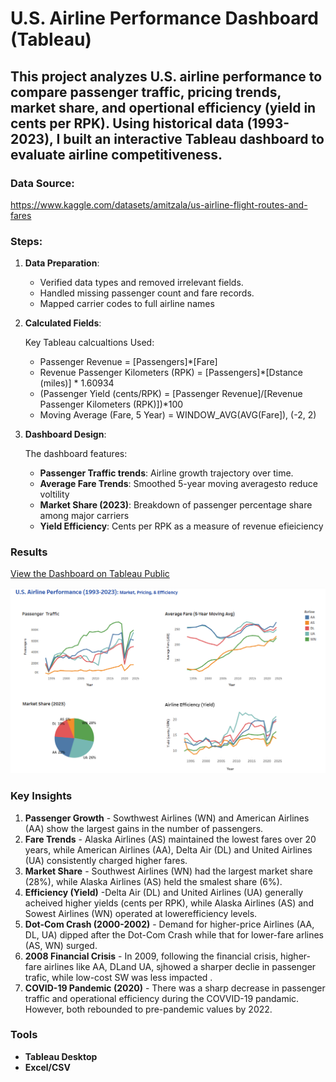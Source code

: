 # U.S. Airline Performance Dashboard (Tableau)

This project analyzes U.S. airline performance to compare passenger traffic, pricing trends, market share, and opertional efficiency (yield in cents per RPK). Using historical data (1993-2023), I built an interactive Tableau dashboard to evaluate airline competitiveness.
---

### Data Source:   
https://www.kaggle.com/datasets/amitzala/us-airline-flight-routes-and-fares

### Steps:

1.  **Data Preparation**:
    * Verified data types and removed irrelevant fields.
    * Handled missing passenger count and fare records. 
    * Mapped carrier codes to full airline names

2.  **Calculated Fields**:
   
      Key Tableau calcualtions Used: 
     * Passenger Revenue = [Passengers]*[Fare]
     * Revenue Passenger Kilometers (RPK) = [Passengers]*[Dstance (miles)] * 1.60934
     * (Passenger Yield (cents/RPK) =  [Passenger Revenue]/[Revenue Passenger Kilometers (RPK)])*100
     * Moving Average (Fare, 5 Year) = WINDOW_AVG(AVG(Fare]), (-2, 2)  
         
3.  **Dashboard Design**:
    
      The dashboard features:
      * **Passenger Traffic trends**: Airline growth trajectory over time.
      * **Average Fare Trends**: Smoothed 5-year moving averagesto reduce voltility
      * **Market Share (2023)**: Breakdown of passenger percentage share among major carriers
      * **Yield Efficiency**: Cents per RPK as a measure of revenue efieiciency
           
### Results
 [View the Dashboard on Tableau Public](https://public.tableau.com/app/profile/priyankaa.nigam/viz/USAirlines_17613434843190/Dashboard1)


![U.S. Airline Performance Dashboard](U.S.%20Airlines%20Performance%20Dashboard.png)


### Key Insights

1. **Passenger Growth** - Sowthwest Airlines (WN) and American Airlines (AA) show the largest gains in the number of passengers.
2. **Fare Trends** - Alaska Airlines (AS) maintained the lowest fares over 20 years, while American Airlines (AA), Delta Air (DL) and United Airlines (UA) consistently charged higher fares.
3. **Market Share** - Southwest Airlines (WN) had the largest market share (28%), while Alaska Airlines (AS) held the smalest share (6%). 
4. **Efficiency (Yield)** -Delta Air (DL) and United Airlines (UA) generally acheived higher yields (cents per RPK), while Alaska Airlines (AS) and Sowest Airlines (WN) operated at lowerefficiency levels.
5. **Dot-Com Crash (2000-2002)** - Demand for higher-price Airlines (AA, DL, UA) dipped after the Dot-Com Crash while that for lower-fare arlines (AS, WN) surged.
6. **2008 Financial Crisis** - In 2009, following the financial crisis, higher-fare airlines like AA, DLand UA, sjhowed a sharper declie in passenger trafic, while low-cost SW was less impacted .
7. **COVID-19 Pandemic (2020)** - There was a sharp decrease in passenger traffic and operational efficiency during the COVVID-19 pandamic. However, both rebounded to pre-pandemic values by 2022.

### Tools

* **Tableau Desktop**
* **Excel/CSV**
